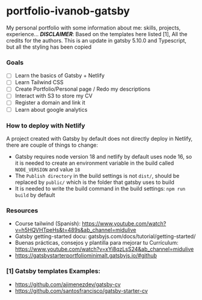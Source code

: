 # portfolio-ivanob-gatsby

My personal portfolio with some information about me: skills, projects, experience...
***DISCLAIMER***: Based on the templates here listed [1], All the credits for the authors. This is an update in gatsby 5.10.0 and Typescript, but all the styling has been copied

### Goals

- [ ] Learn the basics of Gatsby + Netlify
- [ ] Learn Tailwind CSS
- [ ] Create Portfolio/Personal page / Redo my descriptions
- [ ] Interact with S3 to store my CV
- [ ] Register a domain and link it
- [ ] Learn about google analytics

### How to deploy with Netlify

A project created with Gatsby by default does not directly deploy in Netlify, there are couple of things to change:

- Gatsby requires node version 18 and netlify by default uses node 16, so it is needed to create an environment variable in the build called `NODE_VERSION` and value `18`
- The `Publish directory` in the build settings is not `dist/`, should be replaced by `public/` which is the folder that gatsby uses to build
- It is needed to write the build command in the build settings: `npm run build` by default

### Resources

- Course tailwind (Spanish): https://www.youtube.com/watch?v=h5HQVHTpeHs&t=489s&ab_channel=midulive
- Gatsby getting-started docu: gatsbyjs.com/docs/tutorial/getting-started/
- Buenas prácticas, consejos y plantilla para mejorar tu Currículum: https://www.youtube.com/watch?v=xYi8qzLsS24&ab_channel=midulive
- https://gatsbystarterportfoliominimalt.gatsbyjs.io/#github

### [1] Gatsby templates Examples:
- https://github.com/ajimenezdev/gatsby-cv
- https://github.com/santosfrancisco/gatsby-starter-cv